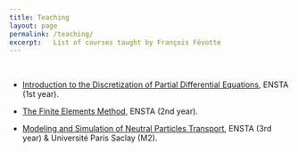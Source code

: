 ```yaml
---
title: Teaching
layout: page
permalink: /teaching/
excerpt:   List of courses taught by François Févotte
---
```


<br/>

- [Introduction to the Discretization of Partial Differential Equations](https://synapses.ensta-paristech.fr/catalogue/2018-2019/ue/2083/MA103-introduction-a-la-discretisation-des-equations-aux-derivees-partielles),
  ENSTA (1st year).
  
- [The Finite Elements
Method](https://synapses.ensta-paristech.fr/catalogue/2018-2019/ue/3017/ANN201-la-methode-des-elements-finis),
  ENSTA (2nd year). 
  
- [Modeling and Simulation of Neutral Particles Transport](https://synapses.ensta-paristech.fr/catalogue/2018-2019/ue/1780/AMS302-modelisation-et-simulation-du-transport-de-particules-neutres),
  ENSTA (3rd year) & Université Paris Saclay (M2).
